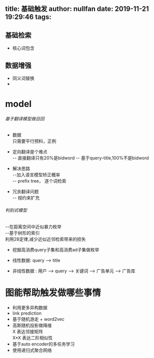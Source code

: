 title: 基础触发
author: nullfan
date: 2019-11-21 19:29:46
tags:
---
## 基础检索  
* 核心词包含
## 数据增强
* 同义词替换
*

# model
###### 基于翻译模型做召回  
* 数据  
只需要平行预料，正例

* 定向翻译是个难点  
-- 直接翻译只有20%是bidword
-- 基于query-title,100%不是bidword  
* 解决思路  
--加入语言模型矫正概率  
-- prefix tree， 逐个词检索 

* 冗余翻译问题  
-- 规约来扩充  

###### 判别式模型  
--在距离空间中近似暴力枚举  
--基于树形的索引  
利用28定律,减少近似近邻检索带来的损失  
* 挖掘高消费query子集和高消费ad子集做枚举  

* 线性数据: query --> title
* 非线性数据 : 用户 --> query --> 关键词 --> 广告单元 --> 广告库 


# 图能帮助触发做哪些事情  

* 利用更多异构数据  
* link prediction  
* 基于随机游走 + word2vec  
* 高斯随机投影做降维   
X 表达邻接矩阵   
X*X 表达二阶相似性  
* 基于auto encoder的多任务学习  
* 使用递归式聚合网络  
